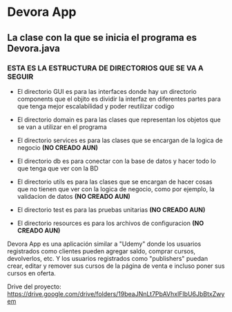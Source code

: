 # Devora App

## La clase con la que se inicia el programa es Devora.java 

### ESTA ES LA ESTRUCTURA DE DIRECTORIOS QUE SE VA A SEGUIR
- El directorio GUI es para las interfaces donde hay un directorio components que el objito es dividir la interfaz en diferentes partes para que tenga mejor escalabilidad y poder reutilizar codigo

- El directorio domain es para las clases que representan los objetos que se van a utilizar en el programa

- El directorio services es para las clases que se encargan de la logica de negocio **(NO CREADO AUN)**

- El directorio db es para conectar con la base de datos y hacer todo lo que tenga que ver con la BD

- El directorio utils es para las clases que se encargan de hacer cosas que no tienen que ver con la logica de negocio, como por ejemplo, la validacion de datos **(NO CREADO AUN)**

- El directorio test es para las pruebas unitarias **(NO CREADO AUN)**

- El directorio resources es para los archivos de configuracion **(NO CREADO AUN)**



Devora App es una aplicación similar a "Udemy" donde los usuarios registrados como clientes pueden agregar saldo, comprar cursos, devolverlos, etc. Y los usuarios registrados como "publishers" puedan crear, editar y remover sus cursos de la página de venta e incluso poner sus cursos en oferta.

Drive del proyecto: https://drive.google.com/drive/folders/19beaJNnLt7PbAVhxlFIbU6JbBtxZwyem